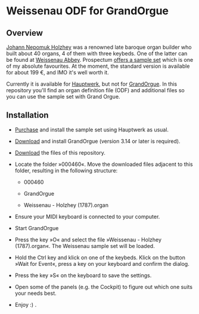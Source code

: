 # Weissenau ODF for GrandOrgue

## Overview

[Johann Nepomuk Holzhey](https://de.wikipedia.org/wiki/Johann_Nepomuk_Holzhey) was a renowned late baroque organ builder who built about 40 organs, 4 of them with three keybeds. One of the latter can be found at [Weissenau Abbey](https://en.wikipedia.org/wiki/Weissenau_Abbey). Prospectum [offers a sample set](https://www.prospectum.com/index.php?lang=en&id1=2&id2=9) which is one of my absolute favourites. At the moment, the standard version is available for about 199 €, and IMO it's well worth it.

Currently it is available for [Hauptwerk](https://www.hauptwerk.com), but not for [GrandOrgue](https://github.com/GrandOrgue/grandorgue). In this repository you'll find an organ definition file (ODF) and additional files so you can use the sample set with Grand Orgue.

## Installation

* [Purchase](https://www.prospectum.com/index.php?lang=en&id1=3&id2=0) and install the sample set using Hauptwerk as usual.

* [Download](https://github.com/GrandOrgue/grandorgue/releases) and install GrandOrgue (version 3.14 or later is required).

* [Download](https://github.com/Christedge/GrandOrgueFiles/releases/) the files of this repository.

* Locate the folder »000460«. Move the downloaded files adjacent to this folder, resulting in the following structure:
  
  * 000460
  
  * GrandOrgue
  
  * Weissenau - Holzhey (1787).organ

* Ensure your MIDI keyboard is connected to your computer.

* Start GrandOrgue

* Press the key »O« and select the file »Weissenau - Holzhey (1787).organ«. The Weissenau sample set will be loaded.

* Hold the Ctrl key and klick on one of the keybeds. Klick on the button »Wait for Event«, press a key on your keyboard and confirm the dialog.

* Press the key »S« on the keyboard to save the settings.

* Open some of the panels (e.g. the Cockpit) to figure out which one suits your needs best.

* Enjoy :) .


